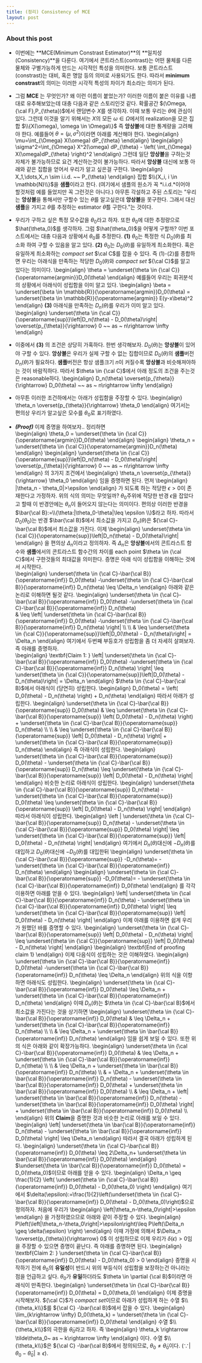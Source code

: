 ```yaml
---
title: (정리) Consistency of MCE
layout: post 
---
```


### About this post
- 이번에는 **MCE(Minimum Constrast Estimator)**의 **일치성(Consistency)**을 다룬다. 여기에서 콘트라스트(contrast)는 어떤 물체를 다른 물체와 구별가능하게 만드는 시각적인 특성을 의미한다. 보통 콘트라스트(constrast)는 대비, 혹은 명암 등의 의미로 사용되기도 한다. 따라서 **minimum constrast**의 의미는 이러한 시각적 특성의 차이가 최소라는 의미가 된다. 
- 그럼 **MCE** 는 무엇인가? 왜 이런 이름이 붙었는가? 이러한 이름이 붙은 이유를 나름대로 유추해보았는데 대충 다음과 같은 스토리인것 같다. 확률공간 $(\Omega,{\cal F},P_{\theta})$에서 랜덤변수 $X$를 생각하자. 이때 보통 우리는 $\theta$에 관심이 있다. 그런데 이것을 알기 위해서는 $X$의 모든 $\omega \in \Omega$에서의 realization을 모은 집합 $\\{X(\omega), \omega \in \Omega\\}$ 즉 **앙상블**에 대한 통계량을 고려해야 한다. 예를들어 $\theta=(\mu,\sigma^2)$이라면 아래를 계산해야 한다. 
\begin{align}
\mu=\int_{\Omega} X(\omega) dP_{\theta} 
\end{align}
\begin{align}
\sigma^2=\int_{\Omega} X^2(\omega) dP_{\theta} - \left( \int_{\Omega} X(\omega)dP_{\theta} \right)^2
\end{align}
그런데 일단 **앙상블**을 구하는것 자체가 불가능하므로 요건 계산하는것이 불가능하다. 따라서 **앙상블** 대신에 보통 아래와 같은 집합을 얻어서 우리가 알고 싶은걸 구한다. 
\begin{align}
X_1,\dots,X_n \sim i.i.d. ~~ P_{\theta}
\end{align}
집합 $\\{X_i, i \in \mathbb{N}\\}$을 **샘플**이라고 한다. (여기에서 샘플의 원소가 꼭 *i.i.d.*이어야 할것처럼 예를 들었지만 꼭 그런것은 아니다.) 아무튼 각설하고 주된 스토리는 "우리는 **앙상블**을 통해서만 구할수 있는 $\theta$를 알고싶은데 **앙상블**을 못구한다. 그래서 대신 **샘플**을 가지고 $\theta$를 추정하는 estimator $\hat{\theta}$를 구한다."는 것이다. 

- 우리가 구하고 싶은 특정 모수값을 $\theta_0$라고 하자. 또한 $\theta_0$에 대한 추정량으로 $\hat{\theta_0}$를 생각하자. 그럼 $\hat{\theta_0}$을 어떻게 구할까? 이번 포스트에서는 대충 다음과 상황에서 $\theta_0$를 추정한다. **(1)** $\theta_0$는 특정한 식 $D_0(\theta)$를 최소화 하여 구할 수 있음을 알고 있다. **(2)** $\theta_0$는 $D_0(\theta)$를 유일하게 최소화한다. 혹은 유일하게 최소화하는 *compact set* $\cal C$를 잡을 수 있다. 즉 (1)-(2)를 종합하면 우리는 아래식을 만족하는 적당한 $D_0(\theta)$와 *campact set* ${\cal C}$를 알고 있다는 의미이다. 
\begin{align}
\theta = \underset{\theta \in {\cal C}}{\operatorname{argmin}}D_0(\theta)
\end{align}
예를들어 우리는 회귀분석의 상황에서 아래식이 성립함을 이미 알고 있다. 
\begin{align}
\beta = \underset{\beta \in \mathbb{R}}{\operatorname{argmin}}D_0(\theta) =  \underset{\beta \in \mathbb{R}}{\operatorname{argmin}} E(y-x\beta)^2
\end{align}
**(3)** 아래식을 만족하는 $D_n(\theta)$를 우리가 이미 알고 있다. 
\begin{align}
\underset{\theta \in {\cal C}}{\operatorname{sup}}\left|D_n(\theta) - D_0(\theta)\right|  \overset{p_{\theta}}{\rightarrow} 0  ~~ as ~ n\rightarrow \infty
\end{align}

- 이중에서 **(3)** 의 조건은 상당히 가혹하다. 한번 생각해보자. $D_0(\theta)$는 **앙상블**이 있어야 구할 수 있다. **앙상블**은 우리가 실제 구할 수 없는 집합이므로 $D_0(\theta)$의 **샘플**버전 $D_n(\theta)$가 필요하다. **샘플**버전은 항상 샘플크기 $n$이 커질수록 **앙상블**과 비슷해져야하는 것이 바람직하다. 따라서 $\theta \in {\cal C}$에서 아래 정도의 조건을 주는것은 reasonable하다. 
\begin{align}
D_n(\theta)  \overset{p_{\theta}}{\rightarrow} D_0(\theta)  ~~ as ~ n\rightarrow \infty
\end{align}

- 아무튼 이러한 조건하에서는 아래가 성립함을 주장할 수 있다. 
\begin{align}
\theta_n \overset{p_{\theta}}{\rightarrow} \theta_0
\end{align}
여기서는 편의상 우리가 알고싶은 모수를 $\theta_0$로 표기하였다. 

- ***(Proof)*** 이제 증명을 하여보자.. 정리하면  
\begin{align}
\theta_0 = \underset{\theta \in {\cal C}}{\operatorname{argmin}}D_0(\theta)
\end{align}
\begin{align}
\theta_n = \underset{\theta \in {\cal C}}{\operatorname{argmin}}D_n(\theta)
\end{align}
\begin{align}
\underset{\theta \in {\cal C}}{\operatorname{sup}}\left|D_n(\theta) - D_0(\theta)\right|  \overset{p_{\theta}}{\rightarrow} 0  ~~ as ~ n\rightarrow \infty
\end{align}
의 3가지 조건에서 
\begin{align}
\theta_n \overset{p_{\theta}}{\rightarrow} \theta_0
\end{align}
임을 증명하면 된다. 먼저
\begin{align}
|\theta_n - \theta_0|>\epsilon 
\end{align}
가 되도록 하는 적당한 $\epsilon>0$이 존재한다고 가정하자. 위의 식의 의미는 무엇일까? $\theta_0$주위에 적당한 반경 $\epsilon$을 잡았다고 할때 이 반경안에는 $\theta_n$이 들어오지 않는다는 의미이다. 편의상 이러한 반경을 $\bar{\cal B}:=\\{\theta:|\theta_0-\theta|\leq \epsilon \\}$라고 하자. 따라서 $D_0(\theta_0)$는 반경 $\bar{\cal B}$에서 최소값을 가지고 $D_n(\theta)$은 ${\cal C}-\bar{\cal B}$에서 최소값을 가진다. 
이제
\begin{align}
\underset{\theta \in {\cal C}}{\operatorname{sup}}\left|D_n(\theta) - D_0(\theta)\right|
\end{align}
을 편의상 $\Delta_n$이라고 정의하자. 즉 $\Delta_n$은 **앙상블**에서의 콘트라스트 함수와 **샘플**에서의 콘트라스트 함수간의 차이를 each point $\theta \in {\cal C}$에서 구한것들의 최대값을 의미한다. 증명은 아래 식이 성립함을 이해하는 것에서 시작한다.  
\begin{align}
\underset{\theta \in {\cal C}-\bar{\cal B}}{\operatorname{inf}} D_0(\theta) -\underset{\theta \in {\cal C}-\bar{\cal B}}{\operatorname{inf}} D_n(\theta) \leq \Delta_n
\end{align}
아래와 같은 논리로 이해하면 될것 같다. 
\begin{align}
\underset{\theta \in {\cal C}-\bar{\cal B}}{\operatorname{inf}} D_0(\theta) -\underset{\theta \in {\cal C}-\bar{\cal B}}{\operatorname{inf}} D_n(\theta)  
& \leq \left| \underset{\theta \in {\cal C}-\bar{\cal B}}{\operatorname{inf}} D_0(\theta) -\underset{\theta \in {\cal C}-\bar{\cal B}}{\operatorname{inf}} D_n(\theta) \right| \\\\ \\\\ 
& \leq \underset{\theta \in {\cal C}}{\operatorname{sup}}\left|D_0(\theta) - D_n(\theta)\right| = \Delta_n
\end{align}
여기에서 두번째 부등호가 성립함을 좀 더 자세히 살펴보자. 즉 아래를 증명하자.  
\begin{align}
\textbf{Claim 1: } \left| \underset{\theta \in {\cal C}-\bar{\cal B}}{\operatorname{inf}} D_0(\theta) -\underset{\theta \in {\cal C}-\bar{\cal B}}{\operatorname{inf}} D_n(\theta) \right|
\leq \underset{\theta \in {\cal C}}{\operatorname{sup}}\left|D_0(\theta) - D_n(\theta)\right| = \Delta_n
\end{align}
$\theta \in {\cal C}-\bar{\cal B}$에서 아래식이 (당연히) 성립한다. 
\begin{align}
D_0(\theta) = \left( D_0(\theta) - D_n(\theta) \right) + D_n(\theta)
\end{align}
따라서 아래가 성립한다. 
\begin{align}
\underset{\theta \in {\cal C}-\bar{\cal B}}{\operatorname{sup}} D_0(\theta) 
& \leq  \underset{\theta \in {\cal C}-\bar{\cal B}}{\operatorname{sup}} \left( D_0(\theta) - D_n(\theta) \right) + \underset{\theta \in {\cal C}-\bar{\cal B}}{\operatorname{sup}}  D_n(\theta)  \\\\ \\\\
& \leq \underset{\theta \in {\cal C}-\bar{\cal B}}{\operatorname{sup}} \left| D_0(\theta) - D_n(\theta) \right| + \underset{\theta \in {\cal C}-\bar{\cal B}}{\operatorname{sup}}  D_n(\theta) 
\end{align}
즉 아래식이 성립한다. 
\begin{align}
\underset{\theta \in {\cal C}-\bar{\cal B}}{\operatorname{sup}} D_0(\theta)  - \underset{\theta \in {\cal C}-\bar{\cal B}}{\operatorname{sup}}  D_n(\theta) 
\leq \underset{\theta \in {\cal C}-\bar{\cal B}}{\operatorname{sup}} \left| D_0(\theta) - D_n(\theta) \right| 
\end{align}
비슷한 논리로 아래식이 성립한다. 
\begin{align}
\underset{\theta \in {\cal C}-\bar{\cal B}}{\operatorname{sup}} D_n(\theta)  - \underset{\theta \in {\cal C}-\bar{\cal B}}{\operatorname{sup}}  D_0(\theta) 
\leq \underset{\theta \in {\cal C}-\bar{\cal B}}{\operatorname{sup}} \left| D_0(\theta) - D_n(\theta) \right| 
\end{align}
따라서 아래식이 성립한다. 
\begin{align}
\left | \underset{\theta \in {\cal C}-\bar{\cal B}}{\operatorname{sup}} D_n(\theta)  - \underset{\theta \in {\cal C}-\bar{\cal B}}{\operatorname{sup}}  D_0(\theta) \right| 
\leq \underset{\theta \in {\cal C}-\bar{\cal B}}{\operatorname{sup}} \left| D_0(\theta) - D_n(\theta) \right| 
\end{align}
여기에서 $D_n(\theta)$대신에 $-D_n(\theta)$를 대입하고 $D_0(\theta)$대신에 $-D_0(\theta)$를 대입한뒤 
\begin{align}
\underset{\theta \in {\cal C}-\bar{\cal B}}{\operatorname{sup}} -D_n(\theta)= - \underset{\theta \in {\cal C}-\bar{\cal B}}{\operatorname{inf}} D_n(\theta)
\end{align}
\begin{align}
\underset{\theta \in {\cal C}-\bar{\cal B}}{\operatorname{sup}} -D_0(\theta)= - \underset{\theta \in {\cal C}-\bar{\cal B}}{\operatorname{inf}} D_0(\theta)
\end{align}
를 각각 이용하면 아래를 얻을 수 있다. 
\begin{align}
\left| \underset{\theta \in {\cal C}-\bar{\cal B}}{\operatorname{inf}} D_n(\theta)  - \underset{\theta \in {\cal C}-\bar{\cal B}}{\operatorname{inf}}  D_0(\theta) \right| 
\leq \underset{\theta \in {\cal C}-\bar{\cal B}}{\operatorname{sup}} \left| D_0(\theta) - D_n(\theta) \right| 
\end{align}
이제 아래를 이용하면 쉽게 우리가 원했던 바를 증명할 수 있다. 
\begin{align}
\underset{\theta \in {\cal C}-\bar{\cal B}}{\operatorname{sup}} \left| D_0(\theta) - D_n(\theta) \right| \leq \underset{\theta \in {\cal C}}{\operatorname{sup}} \left| D_0(\theta) - D_n(\theta) \right| 
\end{align}
\begin{align}
\textbf{End of proofing claim 1}
\end{align}
이제 다음식이 성립하는 것은 이해하였다. 
\begin{align}
\underset{\theta \in {\cal C}-\bar{\cal B}}{\operatorname{inf}} D_0(\theta) -\underset{\theta \in {\cal C}-\bar{\cal B}}{\operatorname{inf}} D_n(\theta) \leq \Delta_n
\end{align}
위의 식을 이항하면 아래식도 성립한다. 
\begin{align}
\underset{\theta \in {\cal C}-\bar{\cal B}}{\operatorname{inf}} D_0(\theta) \leq \Delta_n + \underset{\theta \in {\cal C}-\bar{\cal B}}{\operatorname{inf}} D_n(\theta)
\end{align}
이때 $D_n(\theta)$는 $\theta \in {\cal C}-\bar{\cal B}$에서 최소값을 가진다는 것을 상기하면 
\begin{align}
\underset{\theta \in {\cal C}-\bar{\cal B}}{\operatorname{inf}} D_0(\theta) & \leq \Delta_n + \underset{\theta \in {\cal C}-\bar{\cal B}}{\operatorname{inf}} D_n(\theta) \\\\ \\\\
& \leq \Delta_n + \underset{\theta \in \bar{\cal B}}{\operatorname{inf}} D_n(\theta) 
\end{align}
임을 쉽게 보일 수 있다. 또한 위의 식은 아래와 같이 확장가능하다. 
\begin{align}
\underset{\theta \in {\cal C}-\bar{\cal B}}{\operatorname{inf}} D_0(\theta) & \leq \Delta_n + \underset{\theta \in {\cal C}-\bar{\cal B}}{\operatorname{inf}} D_n(\theta) \\\\ \\\\
& \leq \Delta_n + \underset{\theta \in \bar{\cal B}}{\operatorname{inf}} D_n(\theta) \\\\ 
& = \Delta_n + \underset{\theta \in \bar{\cal B}}{\operatorname{inf}} D_n(\theta) -  \underset{\theta \in \bar{\cal B}}{\operatorname{inf}} D_0(\theta) + \underset{\theta \in \bar{\cal B}}{\operatorname{inf}} D_0(\theta) \\\\ 
& \leq \Delta_n + \left| \underset{\theta \in \bar{\cal B}}{\operatorname{inf}} D_n(\theta) -  \underset{\theta \in \bar{\cal B}}{\operatorname{inf}} D_0(\theta) \right| + \underset{\theta \in \bar{\cal B}}{\operatorname{inf}} D_0(\theta) \\\\ 
\end{align}
위의 **Claim**을 증명한 것과 비슷한 논리로 아래를 보일 수 있다. 
\begin{align}
\left| \underset{\theta \in \bar{\cal B}}{\operatorname{inf}} D_n(\theta) -  \underset{\theta \in \bar{\cal B}}{\operatorname{inf}} D_0(\theta) \right| \leq \Delta_n
\end{align}
따라서 결국 아래가 성립하게 된다. 
\begin{align}
\underset{\theta \in {\cal C}-\bar{\cal B}}{\operatorname{inf}} D_0(\theta) \leq 2\Delta_n+ \underset{\theta \in \bar{\cal B}}{\operatorname{inf}} D_0(\theta) 
\end{align}
$\underset{\theta \in \bar{\cal B}}{\operatorname{inf}} D_0(\theta) = D_0(\theta_0)$이므로 아래를 얻을 수 있다. 
\begin{align}
\Delta_n \geq \frac{1}{2} \left( \underset{\theta \in {\cal C}-\bar{\cal B}}{\operatorname{inf}} D_0(\theta) - D_0(\theta_0) \right)
\end{align}
여기에서 $\delta(\epsilon):=\frac{1}{2}\left(\underset{\theta \in {\cal C}-\bar{\cal B}}{\operatorname{inf}} D_0(\theta) - D_0(\theta_0)\right)$으로 정의하자. 처음에 우리가 
\begin{align}
\left|\theta_n-\theta_0\right|>\epsilon
\end{align}
을 가정하였으므로 아래와 같이 주장할 수 있다. 
\begin{align}
P\left(\left|\theta_n-\theta_0\right|>\epsilon\right)\leq P\left(\Delta_n \geq \delta(\epsilon) \right)
\end{align}
이때 가정에 의해서 $\Delta_n \\overset{p_{\theta}}{\rightarrow} 0$ 이 성립하므로 이제 우리가 $\delta(\epsilon)>0$임을 주장할 수 있으면 증명이 끝난다. 즉 아래를 증명하면 된다. 
\begin{align}
\textbf{Claim 2: } \underset{\theta \in {\cal C}-\bar{\cal B}}{\operatorname{inf}} D_0(\theta) - D_0(\theta_0) > 0 
\end{align}
증명을 시작하기 전에 $\theta_0$의 **유일성**이 반드시 위의 부등식이 성립함을 보장하는건 아니라는 점을 언급하고 싶다. $\theta_0$가 **유일**하더라도 $\theta \in \partial {\cal B}$이라면 아래식이 만족한다. 
\begin{align}
\underset{\theta \in {\cal C}-\bar{\cal B}}{\operatorname{inf}} D_0(\theta) = D_0(\theta_0)
\end{align}
이제 증명을 시작해보자. ${\cal C}$가 *compact set*이므로 아래가 성립하게 하는 수열 $\\{\theta_k\\}$를 ${\cal C} -\bar{\cal B}$에서 잡을 수 있다. 
\begin{align}
\lim_{k\rightarrow \infty} D_0(\theta_k) = \underset{\theta \in {\cal C}-\bar{\cal B}}{\operatorname{inf}} D_0(\theta)
\end{align}
수열 $\\{\theta_k\\}$의 극한을 $\tilde\theta_0$라고 하자. 즉 
\begin{align}
\theta_k \rightarrow \tilde\theta_0~ as ~ k\rightarrow \infty
\end{align}
이다. 수열 $\\{\theta_k\\}$은 ${\cal C} -\bar{\cal B}$에서 정의되므로, $\theta_0 \neq \tilde\theta_0$이다. ($\because |\theta_0-\tilde\theta_0|\geq \epsilon$). 
